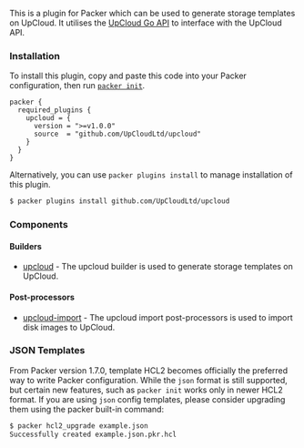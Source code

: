 This is a plugin for Packer which can be used to generate storage templates on UpCloud. 
It utilises the [UpCloud Go API](https://github.com/UpCloudLtd/upcloud-go-api) to interface with the UpCloud API.

### Installation

To install this plugin, copy and paste this code into your Packer configuration, then run [`packer init`](https://www.packer.io/docs/commands/init).


```hcl
packer {
  required_plugins {
    upcloud = {
      version = ">=v1.0.0"
      source  = "github.com/UpCloudLtd/upcloud"
    }
  }
}

```

Alternatively, you can use `packer plugins install` to manage installation of this plugin.

```sh
$ packer plugins install github.com/UpCloudLtd/upcloud
```


### Components

#### Builders


- [upcloud](/packer/integrations/upcloudltd/upcloud/latest/components/builder/upcloud) - The upcloud builder is used to generate storage templates on UpCloud.

#### Post-processors

- [upcloud-import](/packer/integrations/upcloudltd/upcloud/latest/components/post-processor/import) - The upcloud import post-processors is used to import disk images to UpCloud.

### JSON Templates
From Packer version 1.7.0, template HCL2 becomes officially the preferred way to write Packer configuration. While the `json` format is still supported, but certain new features, such as `packer init` works only in newer HCL2 format.
If you are using `json` config templates, please consider upgrading them using the packer built-in command:

```sh
$ packer hcl2_upgrade example.json
Successfully created example.json.pkr.hcl
```
